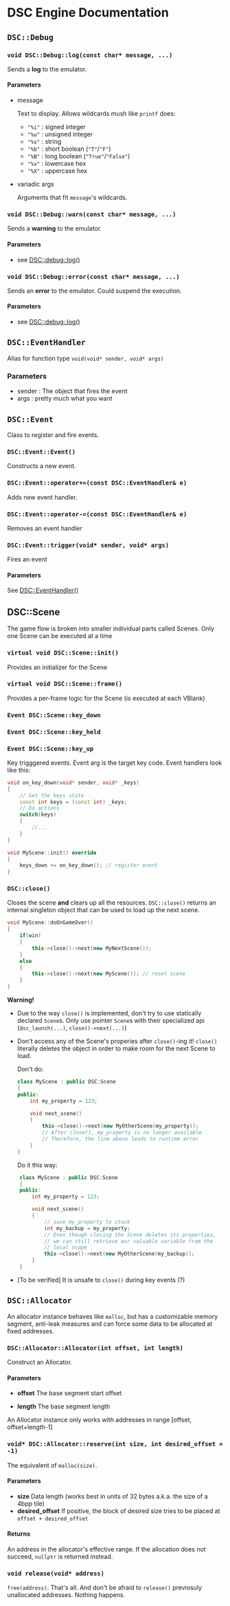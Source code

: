 # DSC Engine Documentation

## ```DSC::Debug```

### ```void DSC::Debug::log(const char* message, ...)```

Sends a **log** to the emulator. 

#### Parameters
- message

    Text to display. Allows wildcards mush like `printf` does:
    - `"%i"` : signed integer
    - `"%u"` : unsigned integer
    - `"%s"` : string
    - `"%b"` : short boolean (`"T"`/`"F"`)
    - `"%B"` : long boolean (`"True"`/`"False"`)
    - `"%x"` : lowercase hex
    - `"%X"` : uppercase hex
- variadic args

    Arguments that fit `message`'s wildcards.

### ```void DSC::Debug::warn(const char* message, ...)```

Sends a **warning** to the emulator. 

#### Parameters
- see [DSC::debug::log()](#void-dscdebuglogconst-char-message)

### ```void DSC::Debug::error(const char* message, ...)```

Sends an **error** to the emulator. Could suspend the execution.

#### Parameters
- see [DSC::debug::log()](#void-dscdebuglogconst-char-message)


## ```DSC::EventHandler```

Alias for function type `void(void* sender, void* args)`

### Parameters
- sender : The object that fires the event
- args : pretty much what you want



## ```DSC::Event```

Class to register and fire events.

### ```DSC::Event::Event()```

Constructs a new event.

### ```DSC::Event::operator+=(const DSC::EventHandler& e)```

Adds new event handler.

### ```DSC::Event::operator-=(const DSC::EventHandler& e)```

Removes an event handler

### ```DSC::Event::trigger(void* sender, void* args)```

Fires an event

#### Parameters

See [DSC::EventHandler()](#dsceventhandler)

## DSC::Scene

The game flow is broken into smaller individual parts called Scenes. Only one Scene can be executed at a time

### ```virtual void DSC::Scene::init()```

Provides an initializer for the Scene

### ```virtual void DSC::Scene::frame()```

Provides a per-frame logic for the Scene (is executed at each VBlank)

### ```Event DSC::Scene::key_down```

### ```Event DSC::Scene::key_held```

### ```Event DSC::Scene::key_up```

Key trigggered events. Event arg is the target key code. Event handlers look like this:

```C++
void on_key_down(void* sender, void* _keys) 
{
    // Get the keys state
    const int keys = (const int) _keys;
    // Do actions
    switch(keys)
    {
        //...
    }
}

void MyScene::init() override 
{
    keys_down += on_key_down(); // register event
}
```

### ```DSC::close()```

Closes the scene **and** clears up all the resources. `DSC::close()` returns an internal singleton object
that can be used to load up the next scene.

```C++
void MyScene::doOnGameOver()
{    
    if(win)
    {
        this->close()->next(new MyNextScene());
    }
    else
    {
        this->close()->next(new MyScene()); // reset scene
    }    
}
```

**Warning!**
- Due to the way `close()` is implemented, don't try to use statically declared `Scene`s.
    Only use pointer `Scene`s with their specialized api (`dsc_launch(...)`, `close()->next(...)`)


- Don't access any of the Scene's properies after `close()`-ing it!
    `close()` literally deletes the object in order to make room for the
    next Scene to load. 

    Don't do:

    ```C++
    class MyScene : public DSC:Scene
    {
    public:
        int my_property = 123;

        void next_scene() 
        {
            this->close()->next(new MyOtherScene(my_property));                        
            // After close(), my_property is no longer available
            // Therefore, the line above leads to runtime error
        }
    }
    ```

    Do it this way:

```C++
    class MyScene : public DSC:Scene
    {
    public:
        int my_property = 123;

        void next_scene() 
        {
            // save my_property to stack
            int my_backup = my_property;
            // Even though closing the Scene deletes its properties,
            // we can still retrieve our valuable variable from the
            // local scope
            this->close()->next(new MyOtherScene(my_backup));
        }
    }
```

- [To be verified] It is unsafe to `close()` during key events (?)

## ```DSC::Allocator```

An allocator instance behaves like `malloc`, but has a customizable memory segment, anti-leak measures 
and can force some data to be allocated at fixed addresses.

### ```DSC::Allocator::Allocator(int offset, int length)```

Construct an Allocator. 

#### Parameters

- **offset** The base segment start offset

- **length** The base segment length

An Allocator instance only works with addresses in range [offset, offset+length-1]

### ```void* DSC::Allocator::reserve(int size, int desired_offset = -1)```

The equivalent of `malloc(size)`. 

#### Parameters

- **size** Data length (works best in units of 32 bytes a.k.a. the size of a 4bpp tile)
- **desired_offset** If positive, the block of desired size tries to be placed at `offset + desired_offset`

#### Returns

An address in the allocator's effective range. If the allocation does not succeed, `nullptr` is returned instead.

### ````void release(void* address)````

`free(address)`. That's all. And don't be afraid to `release()` previosuly unallocated addresses. Nothing happens.

